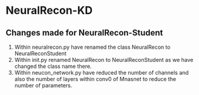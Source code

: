 # NeuralRecon-KD


## Changes made for NeuralRecon-Student

1. Within neuralrecon.py have renamed the class NeuralRecon to NeuralReconStudent
2. Within init.py renamed NeuralRecon to NeuralReconStudent as we have changed the class name there.
3. Within neucon_network.py have reduced the number of channels and also the number of layers within conv0 of Mnasnet to reduce the number of parameters.


